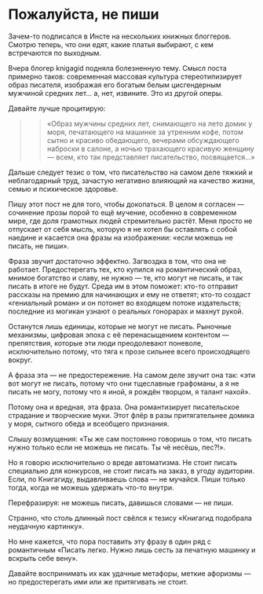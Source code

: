 
# Пожалуйста, не пиши

​​Зачем-то подписался в Инсте на нескольких книжных блоггеров. Смотрю теперь, что они едят, какие платья выбирают, с кем встречаются по выходным.

Вчера блогер knigagid подняла болезненную тему. Смысл поста примерно таков: современная массовая культура стереотипизирует образ писателя, изображая его богатым белым цисгендерным мужчиной средних лет... а, нет, извините. Это из другой оперы.

Давайте лучше процитирую:

> > «Образ мужчины средних лет, снимающего на лето домик у моря, печатающего на машинке за утренним кофе, потом сытно и красиво обедающего, вечерами обсуждающего наброски в салоне, а ночью трахающего красивую женщину — всем, кто так представляет писательство, посвящается...»

Дальше следует тезис о том, что писательство на самом деле тяжкий и неблагодарный труд, зачастую негативно влияющий на качество жизни, семью и психическое здоровье.

Пишу этот пост не для того, чтобы докопаться. В целом я согласен — сочинение прозы порой то ещё мучение, особенно в современном мире, где доля грамотных людей стремительно растёт. Меня просто не отпускает от себя мысль, которую я не хотел бы оставлять с собой наедине и касается она фразы на изображении: «если можешь не писать, не пиши».

Фраза звучит достаточно эффектно. Загвоздка в том, что она не работает. Предостерегать тех, кто купился на романтический образ, мнимое богатство и славу, не нужно — те, кто могут не писать, и так писать в итоге не будут. Среда им в этом поможет: кто-то отправит рассказы на премию для начинающих и ему не ответят; кто-то создаст «гениальный роман» и он потонет во входящем потоке издательств; последние из могикан узнают о реальных гонорарах и махнут рукой.

Останутся лишь единицы, которые не могут не писать. Рыночные механизмы, цифровая эпоха с её перенасыщением контентом — препятствия, которые эти люди преодолевают поневоле, исключительно потому, что тяга к прозе сильнее всего происходящего вокруг.

А фраза эта — не предостережение. На самом деле звучит она так: «эти вот могут не писать, потому что они тщеславные графоманы, а я не писать не могу, потому что я иной, я рождён творцом, я талант нахой».

Потому она и вредная, эта фраза. Она романтизирует писательское страдание и творческие муки. Этот флёр в разы притягательнее домика у моря, сытного обеда и всеобщего признания.

Слышу возмущения: «Ты же сам постоянно говоришь о том, что писать нужно только если не можешь не писать. Ты чё несёшь, пес?!».

Но я говорю исключительно о вреде автоматизма. Не стоит писать специально для конкурсов, не стоит писать на заказ, в угоду аудитории. Если, по Книгагиду, выдавливаешь слова — не мучайся. Пиши только тогда, когда не можешь удержать что-то внутри.

Перефразируя: не можешь писать, давишься словами — не пиши.

Странно, что столь длинный пост свёлся к тезису «Книгагид подобрала неудачную картинку».

Но мне кажется, что пора поставить эту фразу в один ряд с романтичным «Писать легко. Нужно лишь сесть за печатную машинку и вскрыть себе вену».

Давайте воспринимать их как удачные метафоры, меткие афоризмы — но предостерегать ими или же притягивать не стоит.
